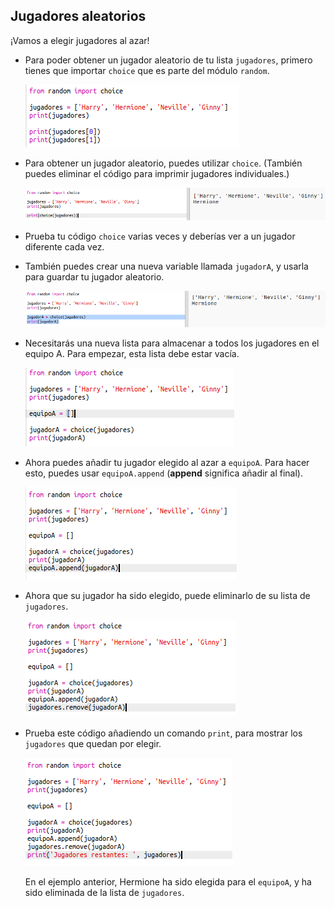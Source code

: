 ## Jugadores aleatorios

¡Vamos a elegir jugadores al azar!

+ Para poder obtener un jugador aleatorio de tu lista `jugadores`, primero tienes que importar `choice` que es parte del módulo `random`.
    
    ![captura de pantalla](images/team-import-random.png)

+ Para obtener un jugador aleatorio, puedes utilizar `choice`. (También puedes eliminar el código para imprimir jugadores individuales.)
    
    ![captura de pantalla](images/team-random-player.png)

+ Prueba tu código `choice` varias veces y deberías ver a un jugador diferente cada vez.

+ También puedes crear una nueva variable llamada `jugadorA`, y usarla para guardar tu jugador aleatorio.
    
    ![captura de pantalla](images/team-random-playerA.png)

+ Necesitarás una nueva lista para almacenar a todos los jugadores en el equipo A. Para empezar, esta lista debe estar vacía.
    
    ![captura de pantalla](images/team-teamA.png)

+ Ahora puedes añadir tu jugador elegido al azar a `equipoA`. Para hacer esto, puedes usar `equipoA.append` (**append** significa añadir al final).
    
    ![captura de pantalla](images/team-teamA-add.png)

+ Ahora que su jugador ha sido elegido, puede eliminarlo de su lista de `jugadores`.
    
    ![captura de pantalla](images/team-players-remove.png)

+ Prueba este código añadiendo un comando `print`, para mostrar los `jugadores` que quedan por elegir.
    
    ![captura de pantalla](images/team-players-remove-test.png)
    
    En el ejemplo anterior, Hermione ha sido elegida para el `equipoA`, y ha sido eliminada de la lista de `jugadores`.